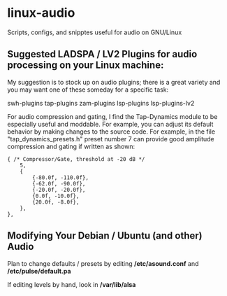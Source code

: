 # linux-audio
Scripts, configs, and snipptes useful for audio on GNU/Linux

## Suggested LADSPA / LV2 Plugins for audio processing on your Linux machine:
My suggestion is to stock up on audio plugins; there is a great variety and you may want one of these someday for a specific task:

swh-plugins
tap-plugins
zam-plugins
lsp-plugins
lsp-plugins-lv2

For audio compression and gating, I find the Tap-Dynamics module to be especially useful and moddable.  For example, you can adjust its default behavior by making changes to the source code.  For example, in the file "tap_dynamics_presets.h" preset number 7 can provide good amplitude compression and gating if written as shown:

	{ /* Compressor/Gate, threshold at -20 dB */
		5, 
		{
			{-80.0f, -110.0f},
			{-62.0f, -90.0f},
			{-20.0f, -20.0f},
			{0.0f, -10.0f},
			{20.0f, -8.0f},
		},
	},
  
  ## Modifying Your Debian / Ubuntu (and other) Audio
  
  Plan to change defaults / presets by editing **/etc/asound.conf** and **/etc/pulse/default.pa**
  
  If editing levels by hand, look in **/var/lib/alsa**
  
  
